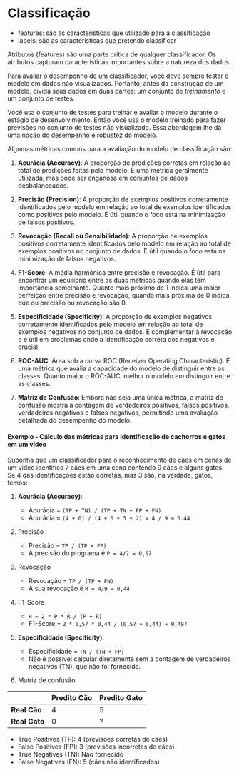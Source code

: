 # Classificação

- features: são as características que utilizado para a classificação
- labels: são as características que pretendo classificar

Atributos (features) são uma parte crítica de qualquer classificador. Os atributos capturam características importantes sobre a natureza dos dados.

Para avaliar o desempenho de um classificador, você deve sempre testar o modelo em dados não visualizados. Portanto, antes da construção de um modelo, divida seus dados em duas partes: um conjunto de _treinamento_ e um conjunto de testes.

Você usa o conjunto de testes para treinar e avaliar o modelo durante o estágio de desenvolvimento. Então você usa o modelo treinado para fazer previsões no conjunto de testes não visualizado. Essa abordagem lhe dá uma noção do desempenho e robustez do modelo.

Algumas métricas comuns para a avaliação do modelo de classificação são:

1. **Acurácia (Accuracy)**: A proporção de predições corretas em relação ao total de predições feitas pelo modelo. É uma métrica geralmente utilizada, mas pode ser enganosa em conjuntos de dados desbalanceados.
    
2. **Precisão (Precision)**: A proporção de exemplos positivos corretamente identificados pelo modelo em relação ao total de exemplos identificados como positivos pelo modelo. É útil quando o foco está na minimização de falsos positivos.
    
3. **Revocação (Recall ou Sensibilidade)**: A proporção de exemplos positivos corretamente identificados pelo modelo em relação ao total de exemplos positivos no conjunto de dados. É útil quando o foco está na minimização de falsos negativos.
    
4. **F1-Score**: A média harmônica entre precisão e revocação. É útil para encontrar um equilíbrio entre as duas métricas quando elas têm importância semelhante. Quanto mais próximo de 1 indica uma maior perfeição entre precisão e revocação, quando mais próxima de 0 indica que ou precisão ou revocação são 0.
    
5. **Especificidade (Specificity)**: A proporção de exemplos negativos corretamente identificados pelo modelo em relação ao total de exemplos negativos no conjunto de dados. É complementar à revocação e é útil em problemas onde a identificação correta dos negativos é crucial.
    
6. **ROC-AUC**: Área sob a curva ROC (Receiver Operating Characteristic). É uma métrica que avalia a capacidade do modelo de distinguir entre as classes. Quanto maior o ROC-AUC, melhor o modelo em distinguir entre as classes.
    
7. **Matriz de Confusão**: Embora não seja uma única métrica, a matriz de confusão mostra a contagem de verdadeiros positivos, falsos positivos, verdadeiros negativos e falsos negativos, permitindo uma avaliação detalhada do desempenho do modelo.

#### Exemplo - Cálculo das métricas para identificação de cachorros e gatos em um vídeo

Suponha que um classificador para o reconhecimento de cães em cenas de um vídeo identifica 7 cães em uma cena contendo 9 cães e alguns gatos. Se 4 das identificações estão corretas, mas 3 são, na verdade, gatos, temos:

1. **Acurácia (Accuracy)**:
    - Acurácia = `(TP + TN) / (TP + TN + FP + FN)`
    - Acurácia = `(4 + 0) / (4 + 0 + 3 + 2) = 4 / 9 ≈ 0.44`
2. Precisão
	- Precisão = `TP / (TP + FP)`
	- A precisão do programa é `P = 4/7 = 0,57` 
3. Revocação
	- Revocação = `TP / (TP + FN)`
	- A sua revocação é `R = 4/9 = 0,44`
4. F1-Score
	- `H = 2 * P * R / (P + R)`
	- F1-Score = `2 * 0,57 * 0,44 / (0,57 + 0,44) = 0,497`
5. **Especificidade (Specificity)**:
    - Especificidade = `TN / (TN + FP)`
    - Não é possível calcular diretamente sem a contagem de verdadeiros negativos (TN), que não foi fornecida.

6. Matriz de confusão

|               | Predito Cão | Predito Gato |
| ------------- | ----------- | ------------ |
| **Real Cão**  | 4           | 5            |
| **Real Gato** | 0           | ?            |

- True Positives (TP): 4 (previsões corretas de cães)
- False Positives (FP): 3 (previsões incorretas de cães)
- True Negatives (TN): Não fornecido
- False Negatives (FN): 5 (cães não identificados)